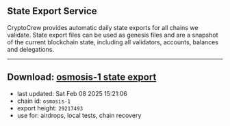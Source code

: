 ## State Export Service
CryptoCrew provides automatic daily state exports for all chains we validate. State export files can be used as genesis files and are a snapshot of the current blockchain state, including all validators, accounts, balances and delegations.

---
**Download: [osmosis-1 state export](https://dl-eu2.ccvalidators.com/SERVICE/osmosis/osmosis-1_export_29217493.json)**
---

- last updated: Sat Feb 08 2025 15:21:06
- chain id: `osmosis-1`
- export height: `29217493`
- use for: airdrops, local tests, chain recovery
